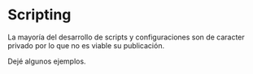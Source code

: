 # Scripting

La mayoría del desarrollo de scripts y configuraciones son de caracter privado por lo que no es viable su publicación.

Dejé algunos ejemplos.
